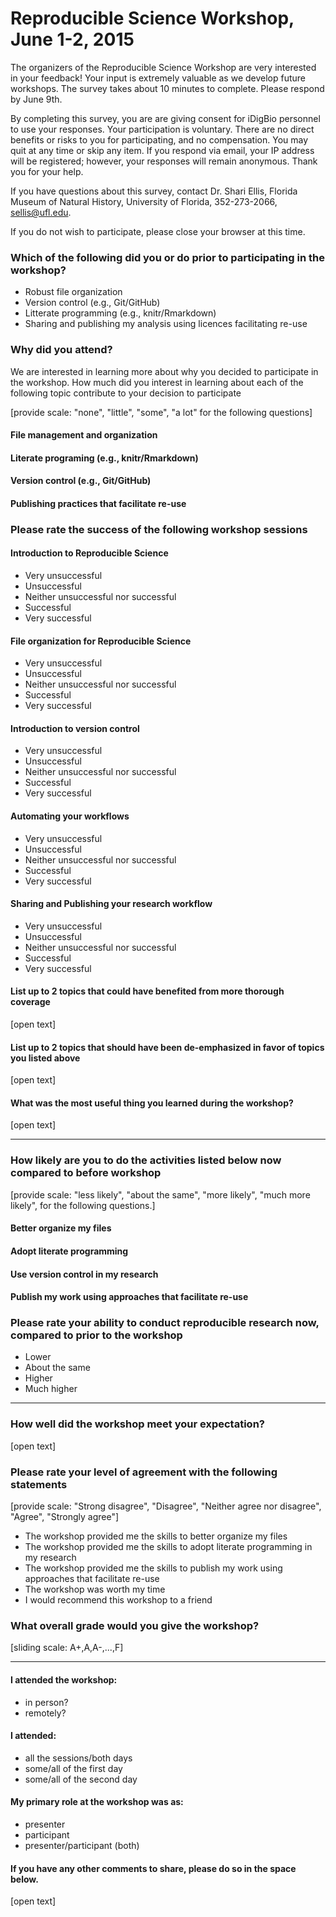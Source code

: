 # Reproducible Science Workshop, June 1-2, 2015

The organizers of the Reproducible Science Workshop are very interested in your
feedback! Your input is extremely valuable as we develop future workshops. The
survey takes about 10 minutes to complete. Please respond by June 9th.

By completing this survey, you are are giving consent for iDigBio personnel to use your
responses. Your participation is voluntary. There are no direct benefits or risks to you for
participating, and no compensation. You may quit at any time or skip any item. If you
respond via email, your IP address will be registered; however, your responses will
remain anonymous. Thank you for your help.

If you have questions about this survey, contact Dr. Shari Ellis, Florida Museum
of Natural History, University of Florida, 352-273-2066, sellis@ufl.edu.

If you do not wish to participate, please close your browser at this time.


### Which of the following did you or do prior to participating in the workshop?

* Robust file organization
* Version control (e.g., Git/GitHub)
* Litterate programming (e.g., knitr/Rmarkdown)
* Sharing and publishing my analysis using licences facilitating re-use


### Why did you attend?

We are interested in learning more about why you decided to participate in the
workshop. How much did you interest in learning about each of the following
topic contribute to your decision to participate

[provide scale: "none", "little", "some", "a lot" for the following questions]

#### File management and organization
#### Literate programing (e.g., knitr/Rmarkdown)
#### Version control (e.g., Git/GitHub)
#### Publishing practices that facilitate re-use

### Please rate the success of the following workshop sessions

#### Introduction to Reproducible Science

* Very unsuccessful
* Unsuccessful
* Neither unsuccessful nor successful
* Successful
* Very successful

#### File organization for Reproducible Science

* Very unsuccessful
* Unsuccessful
* Neither unsuccessful nor successful
* Successful
* Very successful

#### Introduction to version control

* Very unsuccessful
* Unsuccessful
* Neither unsuccessful nor successful
* Successful
* Very successful

#### Automating your workflows

* Very unsuccessful
* Unsuccessful
* Neither unsuccessful nor successful
* Successful
* Very successful

#### Sharing and Publishing your research workflow

* Very unsuccessful
* Unsuccessful
* Neither unsuccessful nor successful
* Successful
* Very successful


#### List up to 2 topics that could have benefited from more thorough coverage

[open text]


#### List up to 2 topics that should have been de-emphasized in favor of topics you listed above

[open text]


#### What was the most useful thing you learned during the workshop?

[open text]

-------------------------------

### How likely are you to do the activities listed below now compared to before workshop

[provide scale: "less likely", "about the same", "more likely", "much more likely", for the following questions.]

#### Better organize my files
#### Adopt literate programming
#### Use version control in my research
#### Publish my work using approaches that facilitate re-use


### Please rate your ability to conduct reproducible research now, compared to prior to the workshop

* Lower
* About the same
* Higher
* Much higher

----------------------

### How well did the workshop meet your expectation?

[open text]


### Please rate your level of agreement with the following statements

[provide scale: "Strong disagree", "Disagree", "Neither agree nor disagree", "Agree", "Strongly agree"]

* The workshop provided me the skills to better organize my files
* The workshop provided me the skills to adopt literate programming in my
research
* The workshop provided me the skills to publish my work using approaches that
facilitate re-use
* The workshop was worth my time
* I would recommend this workshop to a friend


### What overall grade would you give the workshop?

[sliding scale: A+,A,A-,...,F]

-----------------------

#### I attended the workshop:

* in person?
* remotely?


#### I attended:

* all the sessions/both days
* some/all of the first day
* some/all of the second day


#### My primary role at the workshop was as:

* presenter
* participant
* presenter/participant (both)


#### If you have any other comments to share, please do so in the space below.

[open text]
